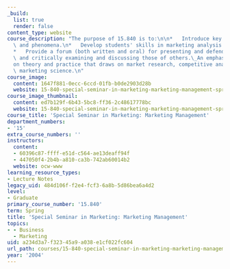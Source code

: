 ```yaml
---
_build:
  list: true
  render: false
content_type: website
course_description: "The purpose of 15.840 is to:\n\n*   Introduce key marketing ideas\
  \ and phenomena.\n*   Develop students' skills in marketing analysis and planning.\n\
  *   Provide a forum (both written and oral) for presenting and defending recommendations\
  \ and critically examining and discussing those of others.\_An emphasis is placed\_\
  on theory and practice that draws on market research, competitive analysis, and\
  \ marketing science.\n"
course_image:
  content: 1647f881-0ecc-6ccd-01fb-b0de2903d28b
  website: 15-840-special-seminar-in-marketing-marketing-management-spring-2004
course_image_thumbnail:
  content: ed7b129f-6b43-5bc8-ff36-2c48617778bc
  website: 15-840-special-seminar-in-marketing-marketing-management-spring-2004
course_title: 'Special Seminar in Marketing: Marketing Management'
department_numbers:
- '15'
extra_course_numbers: ''
instructors:
  content:
  - 60396c87-ffff-e51d-c564-ae13deaff94f
  - 447050f4-2b4b-a810-ca3b-742ab60014b2
  website: ocw-www
learning_resource_types:
- Lecture Notes
legacy_uid: 484d106f-f2e4-fcf3-6a8b-5d86bea6a4d2
level:
- Graduate
primary_course_number: '15.840'
term: Spring
title: 'Special Seminar in Marketing: Marketing Management'
topics:
- - Business
  - Marketing
uid: a234d3a7-f323-45a9-a038-e1cf022fc604
url_path: courses/15-840-special-seminar-in-marketing-marketing-management-spring-2004
year: '2004'
---
```

